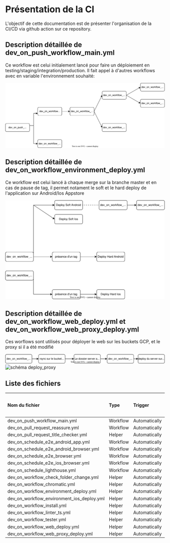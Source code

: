 # Présentation de la CI

L'objectif de cette documentation est de présenter l'organisation de la CI/CD via github action sur ce repository.

## Description détaillée de dev_on_push_workflow_main.yml

Ce workflow est celui initialement lancé pour faire un déploiement en testing/staging/integration/production. Il fait appel à d'autres workflows avec en variable l'environnement souhaité:

![schéma main](/doc/github_action_workflows/dev_on_push_workflow_main.drawio.svg)


## Description détaillée de dev_on_workflow_environment_deploy.yml

Ce workflow est celui lancé à chaque merge sur la branche master et en cas de pause de tag, il permet notament le soft et le hard deploy de l'application sur Android/Ios Appstore

![schéma deploy](/doc/github_action_workflows/dev_on_workflow_environment_deploy.drawio.svg)

## Description détaillée de dev_on_workflow_web_deploy.yml et dev_on_workflow_web_proxy_deploy.yml

Ces worflows sont utilisés pour déployer le web sur les buckets GCP, et le proxy si il a été modifié

![schéma deploy_web](/doc/github_action_workflows/dev_on_workflow_web_deploy.drawio.svg)
![schéma deploy_proxy](/doc/github_action_workflows/dev_on_workflow_web_proxy_deploy.drawio.svg)

## Liste des fichiers

| Nom du fichier                             | Type     | Trigger       | Liens vers les runs                                                                                                  |
| :----------------------------------------- | :------- | :------------ | :------------------------------------------------------------------------------------------------------------------- |
| dev_on_push_workflow_main.yml              | Workflow | Automatically | [runs](https://github.com/pass-culture/pass-culture-main/actions/workflows/dev_on_push_workflow_main.yml)            |
| dev_on_pull_request_reassure.yml           | Workflow | Automatically | [runs](https://github.com/pass-culture/pass-culture-app-native/actions/workflows/dev_on_pull_request_reassure.yml)   |
| dev_on_pull_request_title_checker.yml      | Helper   | Automatically |                                                                                                                      |
| dev_on_schedule_e2e_android_app.yml        | Workflow | Automatically | [runs](https://github.com/pass-culture/pass-culture-main/actions/workflows/e2e-android-app.yml)                      |
| dev_on_schedule_e2e_android_browser.yml    | Workflow | Automatically | [runs](https://github.com/pass-culture/pass-culture-main/actions/workflows/e2e-android-browser.yml)                  |
| dev_on_schedule_e2e_browser.yml            | Workflow | Automatically | [runs](https://github.com/pass-culture/pass-culture-main/actions/workflows/e2e-browser.yml)                          |
| dev_on_schedule_e2e_ios_browser.yml        | Workflow | Automatically | [runs](https://github.com/pass-culture/pass-culture-main/actions/workflows/e2e-ios-browser.yml)                      |
| dev_on_schedule_lighthouse.yml             | Workflow | Automatically | [runs](https://github.com/pass-culture/pass-culture-app-native/actions/workflows/dev_on_schedule_lighthouse.yml)     |
| dev_on_workflow_check_folder_change.yml    | Helper   | Automatically |                                                                                                                      |
| dev_on_workflow_chromatic.yml              | Helper   | Automatically | [runs](https://github.com/pass-culture/pass-culture-app-native/actions/workflows/dev_on_push_workflow_chromatic.yml) |
| dev_on_workflow_environment_deploy.yml     | Helper   | Automatically |                                                                                                                      |
| dev_on_workflow_environment_ios_deploy.yml | Helper   | Automatically |                                                                                                                      |
| dev_on_workflow_install.yml                | Helper   | Automatically |                                                                                                                      |
| dev_on_workflow_linter_ts.yml              | Helper   | Automatically |                                                                                                                      |
| dev_on_workflow_tester.yml                 | Helper   | Automatically |                                                                                                                      |
| dev_on_workflow_web_deploy.yml             | Helper   | Automatically |                                                                                                                      |
| dev_on_workflow_web_proxy_deploy.yml       | Helper   | Automatically |                                                                                                                      |
